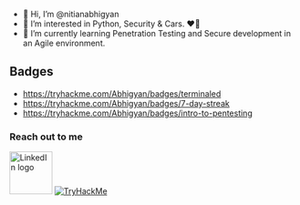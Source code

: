- 👋 Hi, I’m @nitianabhigyan
- 👀 I’m interested in Python, Security & Cars. ❤️🤩
- 🌱 I’m currently learning Penetration Testing and Secure development in an Agile environment.
## Badges
-  https://tryhackme.com/Abhigyan/badges/terminaled
-  https://tryhackme.com/Abhigyan/badges/7-day-streak
-  https://tryhackme.com/Abhigyan/badges/intro-to-pentesting

### Reach out to me
<a class="badge-base__link LI-simple-link" href="https://in.linkedin.com/in/abhigyan-kumar-nitn?trk=profile-badge"><img src="https://cdn.iconscout.com/icon/free/png-256/linkedin-2690377-2232880.png" alt="LinkedIn logo" width="75px"></img></a>
<a href="https://tryhackme.com/p/Abhigyan"><img src="https://tryhackme-badges.s3.amazonaws.com/Abhigyan.png1" alt="TryHackMe">
</a>
<!---
nitianabhigyan/nitianabhigyan is a ✨ special ✨ repository because its `README.md` (this file) appears on your GitHub profile.
You can click the Preview link to take a look at your changes.--->
